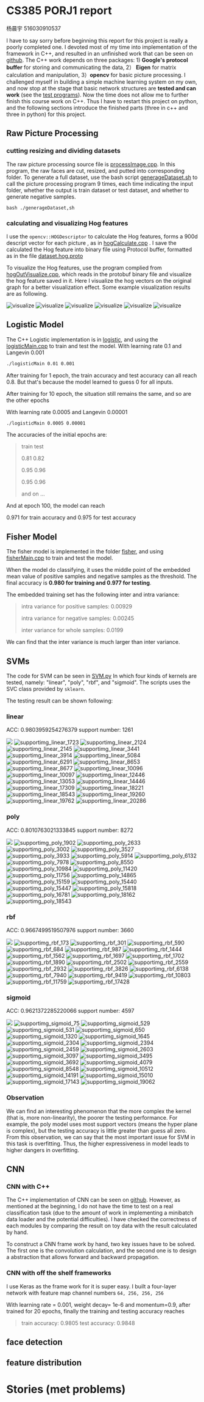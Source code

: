 # CS385 PORJ1 report

杨晨宇 516030910537

I have to say sorry before beginning this report for this project is really a poorly completed one. I devoted most of my time into implementation of the framework in C++, and resulted in an unfinished work that can be seen on [github](https://github.com/yangcyself/CS385cpp.git). The C++ work depends on three packages: 1) **Google's protocol buffer** for storing and communicating the data,  2） **Eigen** for matrix calculation and manipulation, 3）**opencv** for basic picture processing. I challenged myself in building a simple machine learning system on my own, and now stop at the stage that basic network structures are **tested and can work** (see the [test programs](<https://github.com/yangcyself/CS385cpp/tree/master/test>)). Now the time does not allow me to further finish this course work on C++. Thus I have to restart this project on python, and the following sections introduce the finished parts (three in c++ and three in python) for this project. 

## Raw Picture Processing

### cutting resizing and dividing datasets

The raw picture processing source file is [processImage.cpp](./processImage.cpp).  In this program, the raw faces are cut, resized, and putted into corresponding folder. To generate a full dataset, use the bash script [generageDataset.sh](./generageDataset.sh) to call the picture processing program 9 times, each time indicating the input folder, whether the output is train dataset or test dataset, and whether to generate negative samples.

`bash ./generageDataset,sh`

### calculating and visualizing Hog features

I use the `opencv::HOGDescriptor` to calculate the Hog features, forms a 900d descript vector for each picture , as in [hogCalculate.cpp](./hogCalculate.cpp) . I save the calculated the Hog feature into binary file using Protocol buffer, formatted as in the file [dataset.hog.proto](protobuf\dataset.hog.proto)

To visualize the Hog features, use the program complied from [hogOutVisualize.cpp](./hogOutVisualize.cpp), which reads in the protobuf binary file and visualize the hog feature saved in it. Here I visualize the hog vectors on the original graph for a better visualization effect. Some example visualization results are as following.

![visualize](./reportPics/1.jpg) ![visualize](./reportPics/2.jpg) ![visualize](./reportPics/3.jpg) ![visualize](./reportPics/4.jpg) ![visualize](./reportPics/5.jpg) ![visualize](./reportPics/6.jpg)



## Logistic Model

The C++ Logistic implementation is in [logistic](./logistic), and using the [logisticMain.cpp](logisticMain.cpp) to train and test the model.  With learning rate 0.1 and Langevin 0.001

```bash
./logisticMain 0.01 0.001
```

After training for 1 epoch, the train accuracy and test accuracy can all reach 0.8. But that's because the model learned to guess 0 for all inputs.

After training for 10 epoch, the situation still remains the same,  and so are the other epochs

With learning rate 0.0005 and Langevin 0.00001

```bash
./logisticMain 0.0005 0.00001
```

The accuracies of the initial epochs are:

> train test
>
> 0.81 0.82
>
> 0.95 0.96
>
> 0.95 0.96
>
> and on ...

And at epoch 100, the model can reach

0.971 for train accuracy and 0.975 for test accuracy



## Fisher Model

The fisher model is implemented in the folder [fisher](./fisher), and using [fisherMain.cpp](fisherMain.cpp) to train and test the model.

When the model do classifying, it uses the middle point of the embedded mean value of positive samples and negative samples as the threshold.  The final accuracy is **0.980 for training and 0.977 for testing**.

The embedded training set has the following inter and intra variance:

> intra variance for positive samples: 0.00929 
>
> intra variance for negative samples: 0.00245
>
> inter variance for whole samples: 0.0199

We can find that the inter variance is much larger than inter variance.



## SVMs

The code for SVM can be seen in [SVM.py](./python/SVM.py) In which four kinds of kernels are tested, namely: "linear", "poly", "rbf", and "sigmoid". The scripts uses the SVC class provided by `sklearn`. 

The testing result can be shown following:



### linear

ACC:  0.9803959254276379
support number:  1261

![](D:\yangcy\UNVjunior\CS385\PROJ1\CS385cpp\reportPics\supportimg_linear_1208.jpg) ![supportimg_linear_1723](D:\yangcy\UNVjunior\CS385\PROJ1\CS385cpp\reportPics\supportimg_linear_1723.jpg) ![supportimg_linear_2124](D:\yangcy\UNVjunior\CS385\PROJ1\CS385cpp\reportPics\supportimg_linear_2124.jpg) ![supportimg_linear_2145](D:\yangcy\UNVjunior\CS385\PROJ1\CS385cpp\reportPics\supportimg_linear_2145.jpg) ![supportimg_linear_3441](D:\yangcy\UNVjunior\CS385\PROJ1\CS385cpp\reportPics\supportimg_linear_3441.jpg) ![supportimg_linear_3914](D:\yangcy\UNVjunior\CS385\PROJ1\CS385cpp\reportPics\supportimg_linear_3914.jpg) ![supportimg_linear_5084](D:\yangcy\UNVjunior\CS385\PROJ1\CS385cpp\reportPics\supportimg_linear_5084.jpg) ![supportimg_linear_6291](D:\yangcy\UNVjunior\CS385\PROJ1\CS385cpp\reportPics\supportimg_linear_6291.jpg) ![supportimg_linear_8653](D:\yangcy\UNVjunior\CS385\PROJ1\CS385cpp\reportPics\supportimg_linear_8653.jpg) ![supportimg_linear_8677](D:\yangcy\UNVjunior\CS385\PROJ1\CS385cpp\reportPics\supportimg_linear_8677.jpg) ![supportimg_linear_10096](D:\yangcy\UNVjunior\CS385\PROJ1\CS385cpp\reportPics\supportimg_linear_10096.jpg) ![supportimg_linear_10097](D:\yangcy\UNVjunior\CS385\PROJ1\CS385cpp\reportPics\supportimg_linear_10097.jpg) ![supportimg_linear_12446](D:\yangcy\UNVjunior\CS385\PROJ1\CS385cpp\reportPics\supportimg_linear_12446.jpg) ![supportimg_linear_13053](D:\yangcy\UNVjunior\CS385\PROJ1\CS385cpp\reportPics\supportimg_linear_13053.jpg) ![supportimg_linear_14446](D:\yangcy\UNVjunior\CS385\PROJ1\CS385cpp\reportPics\supportimg_linear_14446.jpg) ![supportimg_linear_17309](D:\yangcy\UNVjunior\CS385\PROJ1\CS385cpp\reportPics\supportimg_linear_17309.jpg) ![supportimg_linear_18221](D:\yangcy\UNVjunior\CS385\PROJ1\CS385cpp\reportPics\supportimg_linear_18221.jpg) ![supportimg_linear_18543](D:\yangcy\UNVjunior\CS385\PROJ1\CS385cpp\reportPics\supportimg_linear_18543.jpg) ![supportimg_linear_19260](D:\yangcy\UNVjunior\CS385\PROJ1\CS385cpp\reportPics\supportimg_linear_19260.jpg) ![supportimg_linear_19762](D:\yangcy\UNVjunior\CS385\PROJ1\CS385cpp\reportPics\supportimg_linear_19762.jpg) ![supportimg_linear_20286](D:\yangcy\UNVjunior\CS385\PROJ1\CS385cpp\reportPics\supportimg_linear_20286.jpg) 



### poly

ACC:  0.8010763021333845
support number:  8272

![](D:\yangcy\UNVjunior\CS385\PROJ1\CS385cpp\reportPics\supportimg_poly_265.jpg) ![supportimg_poly_1902](D:\yangcy\UNVjunior\CS385\PROJ1\CS385cpp\reportPics\supportimg_poly_1902.jpg) ![supportimg_poly_2633](D:\yangcy\UNVjunior\CS385\PROJ1\CS385cpp\reportPics\supportimg_poly_2633.jpg) ![supportimg_poly_3002](D:\yangcy\UNVjunior\CS385\PROJ1\CS385cpp\reportPics\supportimg_poly_3002.jpg) ![supportimg_poly_3527](D:\yangcy\UNVjunior\CS385\PROJ1\CS385cpp\reportPics\supportimg_poly_3527.jpg) ![supportimg_poly_3933](D:\yangcy\UNVjunior\CS385\PROJ1\CS385cpp\reportPics\supportimg_poly_3933.jpg) ![supportimg_poly_5914](D:\yangcy\UNVjunior\CS385\PROJ1\CS385cpp\reportPics\supportimg_poly_5914.jpg) ![supportimg_poly_6132](D:\yangcy\UNVjunior\CS385\PROJ1\CS385cpp\reportPics\supportimg_poly_6132.jpg) ![supportimg_poly_7978](D:\yangcy\UNVjunior\CS385\PROJ1\CS385cpp\reportPics\supportimg_poly_7978.jpg) ![supportimg_poly_8550](D:\yangcy\UNVjunior\CS385\PROJ1\CS385cpp\reportPics\supportimg_poly_8550.jpg) ![supportimg_poly_10984](D:\yangcy\UNVjunior\CS385\PROJ1\CS385cpp\reportPics\supportimg_poly_10984.jpg) ![supportimg_poly_11420](D:\yangcy\UNVjunior\CS385\PROJ1\CS385cpp\reportPics\supportimg_poly_11420.jpg) ![supportimg_poly_11756](D:\yangcy\UNVjunior\CS385\PROJ1\CS385cpp\reportPics\supportimg_poly_11756.jpg) ![supportimg_poly_14865](D:\yangcy\UNVjunior\CS385\PROJ1\CS385cpp\reportPics\supportimg_poly_14865.jpg) ![supportimg_poly_15159](D:\yangcy\UNVjunior\CS385\PROJ1\CS385cpp\reportPics\supportimg_poly_15159.jpg) ![supportimg_poly_15440](D:\yangcy\UNVjunior\CS385\PROJ1\CS385cpp\reportPics\supportimg_poly_15440.jpg) ![supportimg_poly_15447](D:\yangcy\UNVjunior\CS385\PROJ1\CS385cpp\reportPics\supportimg_poly_15447.jpg) ![supportimg_poly_15818](D:\yangcy\UNVjunior\CS385\PROJ1\CS385cpp\reportPics\supportimg_poly_15818.jpg) ![supportimg_poly_16781](D:\yangcy\UNVjunior\CS385\PROJ1\CS385cpp\reportPics\supportimg_poly_16781.jpg) ![supportimg_poly_18162](D:\yangcy\UNVjunior\CS385\PROJ1\CS385cpp\reportPics\supportimg_poly_18162.jpg) ![supportimg_poly_18543](D:\yangcy\UNVjunior\CS385\PROJ1\CS385cpp\reportPics\supportimg_poly_18543.jpg) 



### rbf

ACC:  0.9667499519507976
support number:  3660

![](D:\yangcy\UNVjunior\CS385\PROJ1\CS385cpp\reportPics\supportimg_rbf_11.jpg) ![supportimg_rbf_173](D:\yangcy\UNVjunior\CS385\PROJ1\CS385cpp\reportPics\supportimg_rbf_173.jpg) ![supportimg_rbf_301](D:\yangcy\UNVjunior\CS385\PROJ1\CS385cpp\reportPics\supportimg_rbf_301.jpg) ![supportimg_rbf_590](D:\yangcy\UNVjunior\CS385\PROJ1\CS385cpp\reportPics\supportimg_rbf_590.jpg) ![supportimg_rbf_684](D:\yangcy\UNVjunior\CS385\PROJ1\CS385cpp\reportPics\supportimg_rbf_684.jpg) ![supportimg_rbf_987](D:\yangcy\UNVjunior\CS385\PROJ1\CS385cpp\reportPics\supportimg_rbf_987.jpg) ![supportimg_rbf_1444](D:\yangcy\UNVjunior\CS385\PROJ1\CS385cpp\reportPics\supportimg_rbf_1444.jpg) ![supportimg_rbf_1562](D:\yangcy\UNVjunior\CS385\PROJ1\CS385cpp\reportPics\supportimg_rbf_1562.jpg) ![supportimg_rbf_1697](D:\yangcy\UNVjunior\CS385\PROJ1\CS385cpp\reportPics\supportimg_rbf_1697.jpg) ![supportimg_rbf_1702](D:\yangcy\UNVjunior\CS385\PROJ1\CS385cpp\reportPics\supportimg_rbf_1702.jpg) ![supportimg_rbf_1890](D:\yangcy\UNVjunior\CS385\PROJ1\CS385cpp\reportPics\supportimg_rbf_1890.jpg) ![supportimg_rbf_2502](D:\yangcy\UNVjunior\CS385\PROJ1\CS385cpp\reportPics\supportimg_rbf_2502.jpg) ![supportimg_rbf_2559](D:\yangcy\UNVjunior\CS385\PROJ1\CS385cpp\reportPics\supportimg_rbf_2559.jpg) ![supportimg_rbf_2932](D:\yangcy\UNVjunior\CS385\PROJ1\CS385cpp\reportPics\supportimg_rbf_2932.jpg) ![supportimg_rbf_3826](D:\yangcy\UNVjunior\CS385\PROJ1\CS385cpp\reportPics\supportimg_rbf_3826.jpg) ![supportimg_rbf_6138](D:\yangcy\UNVjunior\CS385\PROJ1\CS385cpp\reportPics\supportimg_rbf_6138.jpg) ![supportimg_rbf_7940](D:\yangcy\UNVjunior\CS385\PROJ1\CS385cpp\reportPics\supportimg_rbf_7940.jpg) ![supportimg_rbf_9419](D:\yangcy\UNVjunior\CS385\PROJ1\CS385cpp\reportPics\supportimg_rbf_9419.jpg) ![supportimg_rbf_10803](D:\yangcy\UNVjunior\CS385\PROJ1\CS385cpp\reportPics\supportimg_rbf_10803.jpg) ![supportimg_rbf_11759](D:\yangcy\UNVjunior\CS385\PROJ1\CS385cpp\reportPics\supportimg_rbf_11759.jpg) ![supportimg_rbf_17428](D:\yangcy\UNVjunior\CS385\PROJ1\CS385cpp\reportPics\supportimg_rbf_17428.jpg) 



### sigmoid

ACC:  0.9621372285220066
support number:  4597

![](D:\yangcy\UNVjunior\CS385\PROJ1\CS385cpp\reportPics\supportimg_sigmoid_73.jpg) ![supportimg_sigmoid_75](D:\yangcy\UNVjunior\CS385\PROJ1\CS385cpp\reportPics\supportimg_sigmoid_75.jpg) ![supportimg_sigmoid_529](D:\yangcy\UNVjunior\CS385\PROJ1\CS385cpp\reportPics\supportimg_sigmoid_529.jpg) ![supportimg_sigmoid_531](D:\yangcy\UNVjunior\CS385\PROJ1\CS385cpp\reportPics\supportimg_sigmoid_531.jpg) ![supportimg_sigmoid_650](D:\yangcy\UNVjunior\CS385\PROJ1\CS385cpp\reportPics\supportimg_sigmoid_650.jpg) ![supportimg_sigmoid_1320](D:\yangcy\UNVjunior\CS385\PROJ1\CS385cpp\reportPics\supportimg_sigmoid_1320.jpg) ![supportimg_sigmoid_1645](D:\yangcy\UNVjunior\CS385\PROJ1\CS385cpp\reportPics\supportimg_sigmoid_1645.jpg) ![supportimg_sigmoid_2304](D:\yangcy\UNVjunior\CS385\PROJ1\CS385cpp\reportPics\supportimg_sigmoid_2304.jpg) ![supportimg_sigmoid_2394](D:\yangcy\UNVjunior\CS385\PROJ1\CS385cpp\reportPics\supportimg_sigmoid_2394.jpg) ![supportimg_sigmoid_2459](D:\yangcy\UNVjunior\CS385\PROJ1\CS385cpp\reportPics\supportimg_sigmoid_2459.jpg) ![supportimg_sigmoid_2603](D:\yangcy\UNVjunior\CS385\PROJ1\CS385cpp\reportPics\supportimg_sigmoid_2603.jpg) ![supportimg_sigmoid_3097](D:\yangcy\UNVjunior\CS385\PROJ1\CS385cpp\reportPics\supportimg_sigmoid_3097.jpg) ![supportimg_sigmoid_3495](D:\yangcy\UNVjunior\CS385\PROJ1\CS385cpp\reportPics\supportimg_sigmoid_3495.jpg) ![supportimg_sigmoid_3692](D:\yangcy\UNVjunior\CS385\PROJ1\CS385cpp\reportPics\supportimg_sigmoid_3692.jpg) ![supportimg_sigmoid_4079](D:\yangcy\UNVjunior\CS385\PROJ1\CS385cpp\reportPics\supportimg_sigmoid_4079.jpg) ![supportimg_sigmoid_8548](D:\yangcy\UNVjunior\CS385\PROJ1\CS385cpp\reportPics\supportimg_sigmoid_8548.jpg) ![supportimg_sigmoid_10512](D:\yangcy\UNVjunior\CS385\PROJ1\CS385cpp\reportPics\supportimg_sigmoid_10512.jpg) ![supportimg_sigmoid_14191](D:\yangcy\UNVjunior\CS385\PROJ1\CS385cpp\reportPics\supportimg_sigmoid_14191.jpg) ![supportimg_sigmoid_15010](D:\yangcy\UNVjunior\CS385\PROJ1\CS385cpp\reportPics\supportimg_sigmoid_15010.jpg) ![supportimg_sigmoid_17143](D:\yangcy\UNVjunior\CS385\PROJ1\CS385cpp\reportPics\supportimg_sigmoid_17143.jpg) ![supportimg_sigmoid_19062](D:\yangcy\UNVjunior\CS385\PROJ1\CS385cpp\reportPics\supportimg_sigmoid_19062.jpg) 



### Observation

We can find an interesting phenomenon that the more complex the kernel (that is, more non-linearity), the poorer the testing performance. For example, the poly model uses most support vectors (means the hyper plane is complex), but the testing accuracy is little greater than guess all zero.  From this observation, we can say that the most important issue for SVM in this task is overfitting. Thus, the higher expressiveness in model leads to higher dangers in overfitting.



## CNN

### CNN with C++

The C++ implementation of CNN can be seen on [github](<https://github.com/yangcyself/CS385cpp/tree/master/cnn>). However, as mentioned at the beginning, I do not have the time to test on a real classification task (due to the amount of work in implementing a minibatch data loader and the potential difficulties). I have checked the correctness of each modules by comparing the result on toy data with the result calculated by hand. 

To construct a CNN frame work by hand, two key issues have to be solved. The first one is the convolution calculation, and the second one is to design a abstraction that allows forward and backward propagation. 



### CNN with off the shelf frameworks

I use Keras as the frame work for it is super easy. I built a four-layer network with feature map channel numbers `64, 256, 256, 256` 

With learning rate = 0.001, weight decay= 1e-6 and momentum=0.9, after trained for 20 epochs, finally the training and testing accuracy reaches 

> train accuracy: 0.9805  	test accuracy: 0.9848

## face detection



## feature distribution



# Stories (met problems)

